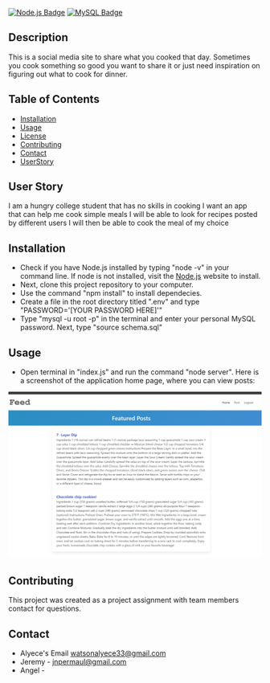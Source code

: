  [![Node.js Badge](https://img.shields.io/badge/Node.js-393?logo=nodedotjs&logoColor=fff&style=flat)](https://nodejs.org/en) 
  [![MySQL Badge](https://img.shields.io/badge/MySQL-4479A1?logo=mysql&logoColor=fff&style=flat)](https://www.npmjs.com/package/mysql2)

</div>

## Description
This is a social media site to share what you cooked that day.
Sometimes you cook something so good you want to share it or just need inspiration on figuring out what to cook for dinner.



## Table of Contents
* [Installation](#installation)
* [Usage](#usage)
* [License](#license)
* [Contributing](#Contributing)
* [Contact](#contact)
* [UserStory](#Userstory)

## User Story
I am a hungry college student that has no skills in cooking
I want an app that can help me cook simple meals
I will be able to look for recipes posted by different users
I will then be able to cook the meal of my choice


## Installation
* Check if you have Node.js installed by typing "node -v" in your command line. If node is not installed, visit the [Node.js](https://nodejs.org/en) website to install. 
* Next, clone this project repository to your computer. 
* Use the command "npm install" to install dependecies. 
* Create a file in the root directory titled ".env" and type "PASSWORD='[YOUR PASSWORD HERE]'"
* Type "mysql -u root -p" in the terminal and enter your personal MySQL password. Next, type "source schema.sql"  

## Usage
* Open terminal in "index.js" and run the command "node server". Here is a screenshot of the application home page, where you can view posts:

![Alt text](./assets/Capture.PNG?raw=true "Application Homepage")

## Contributing
This project was created as a project assignment with team members contact for questions.

## Contact
* Alyece's Email watsonalyece33@gmail.com
* Jeremy - jnpermaul@gmail.com
* Angel - 